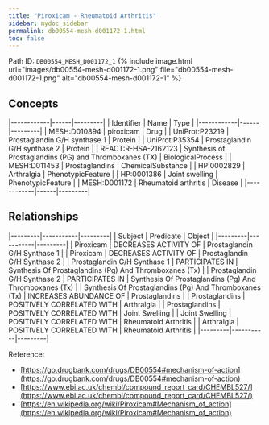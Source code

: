 ```yaml
---
title: "Piroxicam - Rheumatoid Arthritis"
sidebar: mydoc_sidebar
permalink: db00554-mesh-d001172-1.html
toc: false 
---
```



Path ID: `DB00554_MESH_D001172_1`
{% include image.html url="images/db00554-mesh-d001172-1.png" file="db00554-mesh-d001172-1.png" alt="db00554-mesh-d001172-1" %}

## Concepts

|------------|------|---------|
| Identifier | Name | Type    |
|------------|------|---------|
| MESH:D010894 | piroxicam | Drug |
| UniProt:P23219 | Prostaglandin G/H synthase 1 | Protein |
| UniProt:P35354 | Prostaglandin G/H synthase 2 | Protein |
| REACT:R-HSA-2162123 | Synthesis of Prostaglandins (PG) and Thromboxanes (TX) | BiologicalProcess |
| MESH:D011453 | Prostaglandins | ChemicalSubstance |
| HP:0002829 | Arthralgia | PhenotypicFeature |
| HP:0001386 | Joint swelling | PhenotypicFeature |
| MESH:D001172 | Rheumatoid arthritis | Disease |
|------------|------|---------|

## Relationships

|---------|-----------|---------|
| Subject | Predicate | Object  |
|---------|-----------|---------|
| Piroxicam | DECREASES ACTIVITY OF | Prostaglandin G/H Synthase 1 |
| Piroxicam | DECREASES ACTIVITY OF | Prostaglandin G/H Synthase 2 |
| Prostaglandin G/H Synthase 1 | PARTICIPATES IN | Synthesis Of Prostaglandins (Pg) And Thromboxanes (Tx) |
| Prostaglandin G/H Synthase 2 | PARTICIPATES IN | Synthesis Of Prostaglandins (Pg) And Thromboxanes (Tx) |
| Synthesis Of Prostaglandins (Pg) And Thromboxanes (Tx) | INCREASES ABUNDANCE OF | Prostaglandins |
| Prostaglandins | POSITIVELY CORRELATED WITH | Arthralgia |
| Prostaglandins | POSITIVELY CORRELATED WITH | Joint Swelling |
| Joint Swelling | POSITIVELY CORRELATED WITH | Rheumatoid Arthritis |
| Arthralgia | POSITIVELY CORRELATED WITH | Rheumatoid Arthritis |
|---------|-----------|---------|

Reference: 
  - [https://go.drugbank.com/drugs/DB00554#mechanism-of-action](https://go.drugbank.com/drugs/DB00554#mechanism-of-action)
  - [https://www.ebi.ac.uk/chembl/compound_report_card/CHEMBL527/](https://www.ebi.ac.uk/chembl/compound_report_card/CHEMBL527/)
  - [https://en.wikipedia.org/wiki/Piroxicam#Mechanism_of_action](https://en.wikipedia.org/wiki/Piroxicam#Mechanism_of_action)
